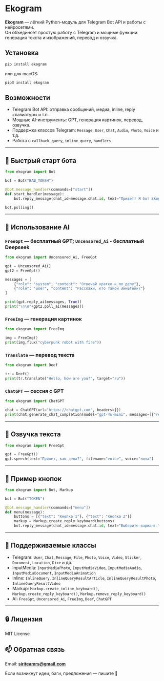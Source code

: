 # Ekogram

**Ekogram** — лёгкий Python-модуль для Telegram Bot API и работы с нейросетями.  
Он объединяет простую работу с Telegram и мощные функции: генерация текста и изображений, перевод и озвучка.

## Установка

```bash
pip install ekogram
```

или для macOS:

```bash
pip3 install ekogram
```

## Возможности

- Telegram Bot API: отправка сообщений, медиа, inline, reply клавиатуры и т.п.
- Мощные AI-инструменты: GPT, генерация картинок, перевод, озвучка.
- Поддержка классов Telegram: `Message`, `User`, `Chat`, `Audio`, `Photo`, `Voice` и т.д.
- Работа с `callback_query`, `inline_query`, `handlers`

---

## 🤖 Быстрый старт бота

```python
from ekogram import Bot

bot = Bot("ВАШ_ТОКЕН")

@bot.message_handler(commands=["start"])
def start_handler(message):
    bot.reply_message(chat_id=message.chat.id, text="Привет! Я бот Ekogram!")

bot.polling()
```

---

## 🧠 Использование AI

### `FreeGpt` — бесплатный GPT; `Uncensored_Ai` - бесплатный Deepseek

```python
from ekogram import Uncensored_Ai, FreeGpt

gpt = Uncensored_Ai()
gpt2 = FreeGpt()

messages = [
    {"role": "system", "content": "Отвечай кратко и по делу"},
    {"role": "user", "content": "Расскажи, кто такой Эйнштейн?"}
]

print(gpt.reply_ai(messages, True))
print("\n\n"+gpt2.poll_ai(messages))
```

### `FreeImg` — генерация картинок

```python
from ekogram import FreeImg

img = FreeImg()
print(img.flux("cyberpunk robot with fire"))
```

### `Translate` — перевод текста

```python
from ekogram import Deef

tr = Deef()
print(tr.translate("Hello, how are you?", target="ru"))
```

### `ChatGPT` — сессия с GPT

```python
from ekogram import ChatGPT

chat = ChatGPT(url='https://chatgpt.com', headers={})
print(chat.generate_chat_completion(model="gpt-4o-mini", messages=[{"role": 'user', "content": "Hi"}]))
```

---

## 🎤 Озвучка текста

```python
from ekogram import FreeGpt

gpt = FreeGpt()
gpt.speech(text="Привет, как дела?", filename="voice", voice="nova")    #filename -> voice.mp3
```

---

## 📎 Пример кнопок

```python
from ekogram import Bot, Markup

bot = Bot("TOKEN")

@bot.message_handler(commands=["menu"])
def menu(message):
    buttons = [{"text": "Кнопка 1"}, {"text": "Кнопка 2"}]
    markup = Markup.create_reply_keyboard(buttons)
    bot.reply_message(chat_id=message.chat.id, text="Выберите вариант:", reply_markup=markup)
```

---

## 📌 Поддерживаемые классы

- Telegram: `User`, `Chat`, `Message`, `File`, `Photo`, `Voice`, `Video`, `Sticker`, `Document`, `Location`, `Dice` и др.
- InputMedia: `InputMediaPhoto`, `InputMediaVideo`, `InputMediaAudio`, `InputMediaDocument`, `InputMediaAnimation`
- Inline: `InlineQuery`, `InlineQueryResultArticle`, `InlineQueryResultPhoto`, `InlineQueryResultVideo`
- Markup: `Markup.create_inline_keyboard()`, `Markup.create_reply_keyboard()`, `Markup.remove_reply_keyboard()`
- AI: `FreeGpt`, `Uncensored_Ai`, `FreeImg`, `Deef`, `ChatGPT`

---

## 🔒 Лицензия

MIT License

## 📫 Обратная связь

Email: **siriteamrs@gmail.com**

Если возникнут идеи, баги, предложения — пишите 🙌